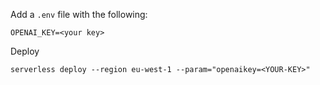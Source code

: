 
Add a `.env` file with the following:

```
OPENAI_KEY=<your key>
```

Deploy

```
serverless deploy --region eu-west-1 --param="openaikey=<YOUR-KEY>"
```